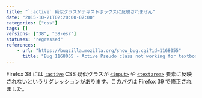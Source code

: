 ```yaml
---
title: "`:active` 疑似クラスがテキストボックスに反映されません"
date: "2015-10-21T02:20:00-07:00"
categories: ["css"]
tags: []
versions: ["38", "38-esr"]
statuses: "regressed"
references:
    - url: "https://bugzilla.mozilla.org/show_bug.cgi?id=1168055"
      title: "Bug 1168055 - Active Pseudo class not working for textbox in firefox 38"
---
```

Firefox 38 には [`:active`](https://developer.mozilla.org/docs/Web/CSS/:active) CSS 疑似クラスが [`<input>`](https://developer.mozilla.org/docs/Web/HTML/Element/input) や [`<textarea>`](https://developer.mozilla.org/docs/Web/HTML/Element/textarea) 要素に反映されないというリグレッションがあります。このバグは Firefox 39 で修正されました。

